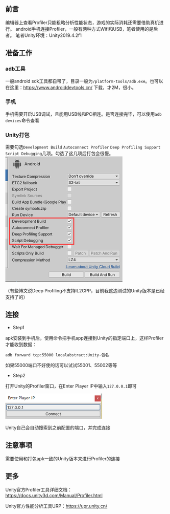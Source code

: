 ## 前言
编辑器上查看Profiler只能粗略分析性能状态，游戏的实际消耗还需要借助真机进行。
android手机连接Profiler，一般有两种方式Wifi和USB，笔者使用的是后者。
笔者Unity环境：Unity2019.4.2f1
## 准备工作
### adb工具
一般android sdk工具都自带了，目录一般为``/platform-tools/adb.exe``。也可以在这里：https://www.androiddevtools.cn/ 下载，才2M，很小。
### 手机
手机需要开启USB调试，且能用USB线和PC相连。是否连接完毕，可以使用``adb devices``命令查看
### Unity打包
需要勾选``Development Build`` ``Autoconnect Profiler`` ``Deep Profiling Support`` ``Script Debugging``几项。勾选了这几项后打包会很慢。
![](https://raw.githubusercontent.com/iningwei/SelfPictureHost/master/Blog/20201022161050.png)

（有些博文说Deep Profiling不支持IL2CPP，目前我这边测试的Unity版本是已经支持了的）

## 连接
- Step1

apk安装到手机后，使用命令把手机app连接到Unity的指定端口上，这样Profiler才能收到数据：

``adb forward tcp:55000 localabstract:Unity-包名``

如果55000端口不好使的话可以试试55001、55002等等

- Step2

打开Unity的Profiler窗口，在Enter Player IP中输入``127.0.0.1``即可

![](https://raw.githubusercontent.com/iningwei/SelfPictureHost/master/Blog/20201022161821.png)

Unity自己会自动搜索到之前配置的端口，并完成连接


## 注意事项
需要使用和打包apk一致的Unity版本来进行Profiler的连接

## 更多
Unity官方Profiler工具详细文档：https://docs.unity3d.com/Manual/Profiler.html

Unity官方性能分析工具URP：https://upr.unity.cn/